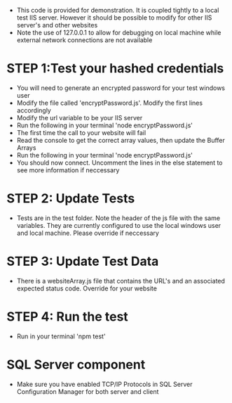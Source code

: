 * This code is provided for demonstration. It is coupled tightly to a local test IIS server. 
However it should be possible to modify for other IIS server's and other websites
* Note the use of 127.0.0.1 to allow for debugging on local machine while external network connections are not available

# STEP 1:Test your hashed credentials 
* You will need to generate an encrypted password for your test windows user
* Modify the file called 'encryptPassword.js'. Modify the first lines accordingly
* Modify the url variable to be your IIS server
* Run the following in your terminal 'node encryptPassword.js'
* The first time the call to your website will fail
* Read the console to get the correct array values, then update the Buffer Arrays
* Run the following in your terminal 'node encryptPassword.js'
* You should now connect. Uncomment the lines in the else statement to see more information if neccessary

# STEP 2: Update Tests
* Tests are in the test folder. Note the header of the js file with the same variables. They are currently configured to use the local windows user and local machine. Please override if neccessary

# STEP 3: Update Test Data
* There is a websiteArray.js file that contains the URL's and an associated expected status code. Override for your website

# STEP 4: Run the test
* Run in your terminal 'npm test'

# SQL Server component
* Make sure you have enabled TCP/IP Protocols in SQL Server Configuration Manager for both server and client